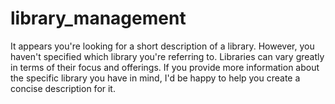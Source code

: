 # library_management
It appears you're looking for a short description of a library. However, you haven't specified which library you're referring to. Libraries can vary greatly in terms of their focus and offerings. If you provide more information about the specific library you have in mind, I'd be happy to help you create a concise description for it.

